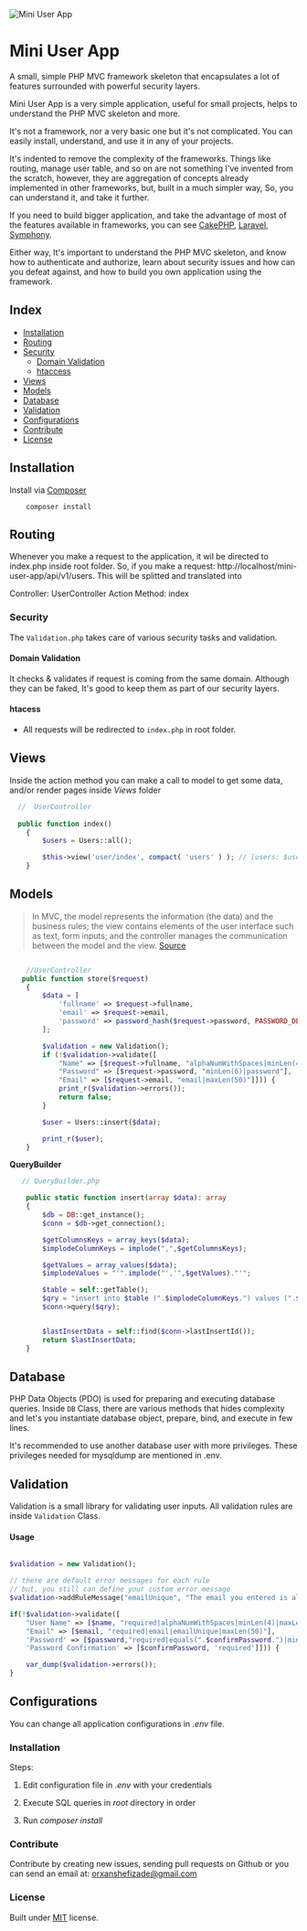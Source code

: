 ![Mini User App](https://raw.githubusercontent.com/orkhanshafizada/Mini-User-App/main/background.jpeg)

# Mini User App

A small, simple PHP MVC framework skeleton that encapsulates a lot of features surrounded with powerful security layers.

Mini User App is a very simple application, useful for small projects, helps to understand the PHP MVC skeleton and more.

It's not a framework, nor a very basic one but it's not complicated. You can easily install, understand, and use it in any of your projects.

It's indented to remove the complexity of the frameworks. Things like routing, manage user table, and so on are not something I've invented from the scratch, however, they are aggregation of concepts already implemented in other frameworks, but, built in a much simpler way, So, you can understand it, and take it further.

If you need to build bigger application, and take the advantage of most of the features available in frameworks, you can see [CakePHP](http://cakephp.org/), [Laravel](http://laravel.com/), [Symphony](http://symfony.com/).

Either way, It's important to understand the PHP MVC skeleton, and know how to authenticate and authorize, learn about security issues and how can you defeat against, and how to build you own application using the framework.

## Index
+ [Installation](#installation)
+ [Routing](#routing)
+ [Security](#security)
    - [Domain Validation](#referer)
    - [htaccess](#htaccess)
+ [Views](#views)
+ [Models](#models)
+ [Database](#database)
+ [Validation](#validation)
+ [Configurations](#configurations)
+ [Contribute](#contribute)
+ [License](#license)




## Installation <a name="installation"></a>
Install via [Composer](https://getcomposer.org/doc/00-intro.md)

```
	composer install
```

## Routing <a name="routing"></a>


Whenever you make a request to the application, it wil be directed to index.php inside root folder. So, if you make a request: http://localhost/mini-user-app/api/v1/users. This will be splitted and translated into

Controller: UserController
Action Method: index


### Security <a name="security"></a>
The ```Validation.php``` takes care of various security tasks and validation.

#### Domain Validation<a name="referer"></a>

It checks & validates if request is coming from the same domain. Although they can be faked, It's good to keep them as part of our security layers.



#### htacess<a name="htaccess"></a>

+ All requests will be redirected to ```index.php``` in root folder.

## Views <a name="views"></a>

Inside the action method you can make a call to model to get some data, and/or render pages inside _Views_ folder

```php
  //  UserController
  
  public function index()
    {
        $users = Users::all();

        $this->view('user/index', compact( 'users' ) ); // [users: $users]
    }
```

## Models <a name="models"></a>
> In MVC, the model represents the information (the data) and the business rules; the view contains elements of the user interface such as text, form inputs; and the controller manages the communication between the model and the view.
[Source](https://laravel.com/docs/9.x/eloquent)


```php

	//UserController
   public function store($request)
    {
        $data = [
            'fullname' => $request->fullname,
            'email' => $request->email,
            'password' => password_hash($request->password, PASSWORD_DEFAULT)
        ];

        $validation = new Validation();
        if (!$validation->validate([
            "Name" => [$request->fullname, "alphaNumWithSpaces|minLen(4)|maxLen(30)"],
            "Password" => [$request->password, "minLen(6)|password"],
            "Email" => [$request->email, "email|maxLen(50)"]])) {
            print_r($validation->errors());
            return false;
        }

        $user = Users::insert($data);

        print_r($user);
    }
```

**QueryBuilder**

```php
   // QueryBuilder.php

    public static function insert(array $data): array
    {
        $db = DB::get_instance();
        $conn = $db->get_connection();

        $getColumnsKeys = array_keys($data);
        $implodeColumnKeys = implode(",",$getColumnsKeys);

        $getValues = array_values($data);
        $implodeValues = "'".implode("','",$getValues)."'";

        $table = self::getTable();
        $qry = "insert into $table (".$implodeColumnKeys.") values (".$implodeValues.")";
        $conn->query($qry);


        $lastInsertData = self::find($conn->lastInsertId());
        return $lastInsertData;
    }
```


## Database<a name="database"></a>
PHP Data Objects (PDO) is used for preparing and executing database queries. Inside ```DB``` Class, there are various methods that hides complexity and let's you instantiate database object, prepare, bind, and execute in few lines.

It's recommended to use another database user with more privileges. These privileges needed for mysqldump are mentioned in .env.


## Validation<a name="validation"></a>
Validation is a small library for validating user inputs. All validation rules are inside ``` Validation ``` Class.

#### Usage
```php

$validation = new Validation();

// there are default error messages for each rule
// but, you still can define your custom error message
$validation->addRuleMessage("emailUnique", "The email you entered is already exists");

if(!$validation->validate([
    "User Name" => [$name, "required|alphaNumWithSpaces|minLen(4)|maxLen(30)"],
    "Email" => [$email, "required|email|emailUnique|maxLen(50)"],
    'Password' => [$password,"required|equals(".$confirmPassword.")|minLen(6)|password"],
    'Password Confirmation' => [$confirmPassword, 'required']])) {

    var_dump($validation->errors());
}
```


## Configurations<a name="configurations"></a>
You can change all application configurations in _.env_ file.


### Installation<a name="installation-demo"></a>
Steps:

1. Edit configuration file in _.env_ with your credentials

2. Execute SQL queries in _root_ directory in order

3. Run _composer install_


### Contribute <a name="contribute"></a>

Contribute by creating new issues, sending pull requests on Github or you can send an email at: orxanshefizade@gmail.com


### License <a name="license"></a>
Built under [MIT](http://www.opensource.org/licenses/mit-license.php) license.
